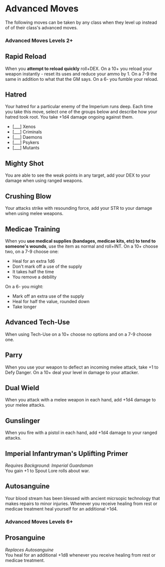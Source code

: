 # Advanced Moves

The following moves can be taken by any class when they level up instead of of their class's advanced moves.

### Advanced Moves Levels 2+

## Rapid Reload
When you **attempt to reload quickly** roll+DEX. On a 10+ you reload your weapon instantly - reset its uses and reduce your ammo by 1. On a 7-9 the same in addition to what that the GM says. On a 6- you fumble your reload.

## Hatred
Your hatred for a particular enemy of the Imperium runs deep. Each time you take this move, select one of the groups below and describe how your hatred took root. You take +1d4 damage ongoing against them.

  - [\___] Xenos
  - [\___] Criminals
  - [\___] Daemons
  - [\___] Psykers
  - [\___] Mutants

## Mighty Shot
You are able to see the weak points in any target, add your DEX to your damage when using ranged weapons.

## Crushing Blow
Your attacks strike with resounding force, add your STR to your damage when using melee weapons.

## Medicae Training
When you **use medical supplies (bandages, medicae kits, etc) to tend to someone's wounds**, use the item as normal and roll+INT. On a 10+ choose two, on a 7-9 choose one:

  - Heal for an extra 1d6
  - Don't mark off a use of the supply
  - It takes half the time
  - You remove a debility

On a 6- you might:

  - Mark off an extra use of the supply
  - Heal for half the value, rounded down
  - Take longer

## Advanced Tech-Use
When using Tech-Use on a 10+ choose no options and on a 7-9 choose one.

## Parry
When you use your weapon to deflect an incoming melee attack, take +1 to Defy Danger. On a 10+ deal your level in damage to your attacker.

## Dual Wield
When you attack with a melee weapon in each hand, add +1d4 damage to your melee attacks.

## Gunslinger
When you fire with a pistol in each hand, add +1d4 damage to your ranged attacks.

## Imperial Infantryman's Uplifting Primer
*Requires Background: Imperial Guardsman*    
You gain +1 to Spout Lore rolls about war.

## Autosanguine
Your blood stream has been blessed with ancient micrsopic technology that makes repairs to minor injuries. Whenever you receive healing from rest or medicae treatment heal yourself for an additional +1d4.

### Advanced Moves Levels 6+

## Prosanguine
*Replaces Autosanguine*  
You heal for an additional +1d8 whenever you receive healing from rest or medicae treatment.
